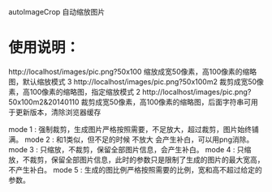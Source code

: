 autoImageCrop 自动缩放图片

# 使用说明：
http://localhost/images/pic.png?50x100   缩放成宽50像素，高100像素的缩略图，默认缩放模式 3
http://localhost/images/pic.png?50x100m2   裁剪成宽50像素，高100像素的缩略图，指定缩放模式 2
http://localhost/images/pic.png?50x100m2&20140110   裁剪成宽50像素，高100像素的缩略图，后面字符串可用于更新版本，清除浏览器缓存

mode 1 : 强制裁剪，生成图片严格按照需要，不足放大，超过裁剪，图片始终铺满。
mode 2 : 和1类似，但不足的时候 不放大 会产生补白，可以用png消除。
mode 3 : 只缩放，不裁剪，保留全部图片信息，会产生补白。
mode 4 : 只缩放，不裁剪，保留全部图片信息，此时的参数只是限制了生成的图片的最大宽高，不产生补白。
mode 5 : 生成的图比例严格按照需要的比例，宽和高不超过给定的参数。